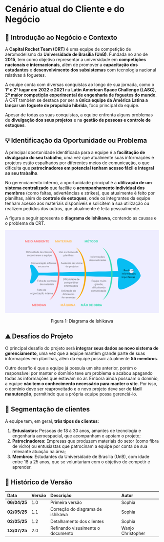 # Cenário atual do Cliente e do Negócio

## 💼 Introdução ao Negócio e Contexto

A **Capital Rocket Team (CRT)** é uma equipe de competição de aeromodelismo da **Universidade de Brasília (UnB)**. Fundada no ano de **2015**, tem como objetivo representar a universidade em **competições nacionais e internacionais**, além de promover a **capacitação dos estudantes** e **desenvolvimento dos subsistemas** com tecnologia nacional relativas à foguetes. 

A equipe conta com diversas conquistas ao longo de sua jornada, como o **1° e 2° lugar em 2022 e 2021** na **Latin American Space Challenge (LASC)**, **2ª maior competição experimental de engenharia de foguetes do mundo**. A CRT também se destaca por ser a **única equipe da América Latina a lançar um foguete de propulsão híbrida**, foco principal da equipe.

Apesar de todas as suas conquistas, a equipe enfrenta alguns problemas de **divulgação dos seus projetos** e na **gestão de pessoas e controle de estoques**.

## 💡 Identificação da Oportunidade ou Problema
A principal oportunidade identificada para a equipe é a **facilitação de divulgação do seu trabalho**, uma vez que atualmente suas informações e projetos estão espalhados por diferentes meios de comunicação, o que dificulta que **patrocinadores em potencial tenham acesso fácil e integral ao seu trabalho**.

No gerenciamento interno, a oportunidade principal é a **utilização de um sistema centralizado** que facilite o **acompanhamento individual dos membros** (como faltas, advertências e strikes), que atualmente é feito por planilhas, além do **controle de estoques**, onde os integrantes da equipe tenham acesso aos materiais disponíveis e solicitem a sua utilização ou realizem pedidos dos outros, que atualmente é feita pessoalmente. 

A figura a seguir apresenta o **diagrama de Ishikawa**, contendo as causas e o problema da CRT.

![Diagrama de Ishikawa](../assets/diagrama_ishikawa.png)
<div align="center"> 

<p>Figura 1: Diagrama de Ishikawa</p>
</div>

## ⛰️ Desafios do Projeto

O principal desafio do projeto será **integrar seus dados ao novo sistema de gerenciamento**, uma vez que a equipe mantêm grande parte de suas informações em planilhas, além da equipe possuir atualmente **55 membros**.

Outro desafio é que a equipe já possuía um site anterior, porém o responsável por manter o domínio teve um problema e acabou apagando todas as informações que estavam no ar. Embora ainda possuam o domínio, a equipe **não tem o conhecimento necessário para manter o site**. Por isso, o domínio deve ser reaproveitado e o novo projeto deve ser de **fácil manutenção**, permitindo que a própria equipe possa gerenciá-lo.

## 👤 Segmentação de clientes

A equipe tem, em geral, **três tipos de clientes**:

1. **Entusiastas**: Pessoas de 18 à 30 anos, amantes de tecnologia e engenharia aeroespacial, que acompanham e apoiam o projeto;
1. **Patrocinadores**: Empresas que produzem materiais do setor (como fibra de vidro) ou entusiastas que patrocinam a equipe por conta de sua relevante atuação na área;
1. **Membros**: Estudantes da Universidade de Brasília (UnB), com idade entre 18 a 25 anos, que se voluntariam com o objetivo de competir e aprender.

## 📜 Histórico de Versão

|**Data**|**Versão** |**Descrição** |**Autor**|
| :- | :- | :- | :- |
|**06/04/25**|1.0|Primeira versão|Sophia |
|**02/05/25**|1.1|Correção do diagrama de ishikawa|Sophia|
|**02/05/25**|1.2|Detalhamento dos clientes|Sophia|
|**13/07/25**|2.0|Refinando visualmente o documento|Wanjo Christopher|
